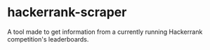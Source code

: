 hackerrank-scraper
==================
A tool made to get information from a currently running Hackerrank competition's
leaderboards.
